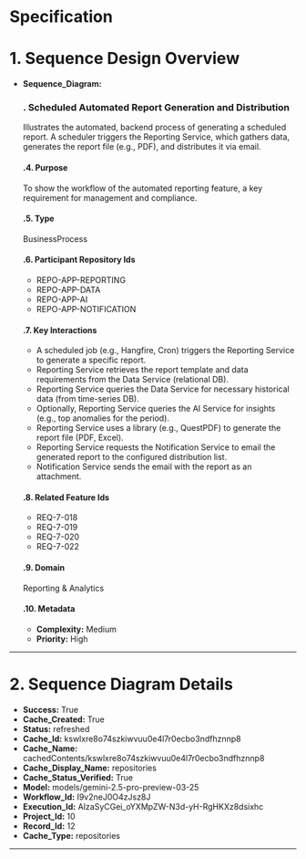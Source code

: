 # Specification

# 1. Sequence Design Overview

- **Sequence_Diagram:**
  ### . Scheduled Automated Report Generation and Distribution
  Illustrates the automated, backend process of generating a scheduled report. A scheduler triggers the Reporting Service, which gathers data, generates the report file (e.g., PDF), and distributes it via email.

  #### .4. Purpose
  To show the workflow of the automated reporting feature, a key requirement for management and compliance.

  #### .5. Type
  BusinessProcess

  #### .6. Participant Repository Ids
  
  - REPO-APP-REPORTING
  - REPO-APP-DATA
  - REPO-APP-AI
  - REPO-APP-NOTIFICATION
  
  #### .7. Key Interactions
  
  - A scheduled job (e.g., Hangfire, Cron) triggers the Reporting Service to generate a specific report.
  - Reporting Service retrieves the report template and data requirements from the Data Service (relational DB).
  - Reporting Service queries the Data Service for necessary historical data (from time-series DB).
  - Optionally, Reporting Service queries the AI Service for insights (e.g., top anomalies for the period).
  - Reporting Service uses a library (e.g., QuestPDF) to generate the report file (PDF, Excel).
  - Reporting Service requests the Notification Service to email the generated report to the configured distribution list.
  - Notification Service sends the email with the report as an attachment.
  
  #### .8. Related Feature Ids
  
  - REQ-7-018
  - REQ-7-019
  - REQ-7-020
  - REQ-7-022
  
  #### .9. Domain
  Reporting & Analytics

  #### .10. Metadata
  
  - **Complexity:** Medium
  - **Priority:** High
  


---

# 2. Sequence Diagram Details

- **Success:** True
- **Cache_Created:** True
- **Status:** refreshed
- **Cache_Id:** kswlxre8o74szkiwvuu0e4l7r0ecbo3ndfhznnp8
- **Cache_Name:** cachedContents/kswlxre8o74szkiwvuu0e4l7r0ecbo3ndfhznnp8
- **Cache_Display_Name:** repositories
- **Cache_Status_Verified:** True
- **Model:** models/gemini-2.5-pro-preview-03-25
- **Workflow_Id:** I9v2neJ0O4zJsz8J
- **Execution_Id:** AIzaSyCGei_oYXMpZW-N3d-yH-RgHKXz8dsixhc
- **Project_Id:** 10
- **Record_Id:** 12
- **Cache_Type:** repositories


---

